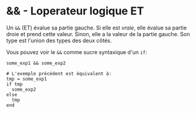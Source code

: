 # && - Loperateur logique ET

Un `&&` (ET) évalue sa partie gauche. Si elle est *vraie*,
elle évalue sa partie droie et prend cette valeur. Sinon, elle a la valeur de la partie gauche.
Son type est l'union des types des deux côtés.

Vous pouvez voir le `&&` comme sucre syntaxique d'un `if`:

```crystal
some_exp1 && some_exp2

# L'exemple précédent est équivalent à:
tmp = some_exp1
if tmp
  some_exp2
else
  tmp
end
```
